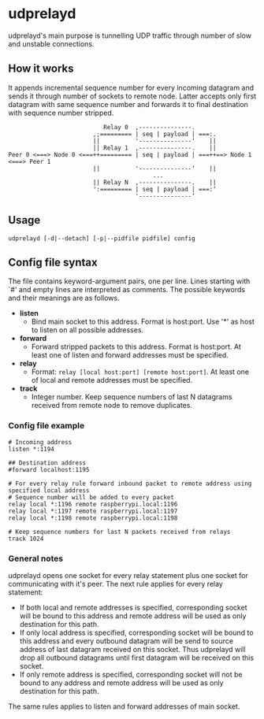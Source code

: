 # udprelayd
udprelayd's main purpose is tunnelling UDP traffic through number of slow and unstable connections.

## How it works
It appends incremental sequence number for every incoming datagram and sends it through number of sockets to remote node. Latter accepts only first datagram with same sequence number and forwards it to final destination with sequence number stripped.
```
                           Relay 0  ,---------------.
                        ,;========= | seq | payload | ===:.
                        ||          '---------------‘    ||
                        || Relay 1  ,---------------.    ||
Peer 0 <===> Node 0 <===++========= | seq | payload | ===++==> Node 1 <===> Peer 1
                        ||          '---------------‘    ||
                                         ...
                        || Relay N  ,---------------.    ||
                        ':========= | seq | payload | ===:‘
                                    '---------------‘
```

## Usage
```
udprelayd [-d|--detach] [-p|--pidfile pidfile] config
```

## Config file syntax
The file contains keyword-argument pairs, one per line. Lines starting with `#' and empty lines are interpreted as comments. The possible keywords and their meanings are as follows.
* **listen**
  * Bind main socket to this address. Format is host:port. Use '*' as host to listen on all possible addresses.
* **forward**
  * Forward stripped packets to this address. Format is host:port. At least one of listen and forward addresses must be specified.
* **relay**
  * Format: `relay [local host:port] [remote host:port]`. At least one of local and remote addresses must be specified.
* **track**
  * Integer number. Keep sequence numbers of last N datagrams received from remote node to remove duplicates.

### Config file example
```
# Incoming address
listen *:1194

## Destination address
#forward localhost:1195

# For every relay rule forward inbound packet to remote address using specified local address
# Sequence number will be added to every packet
relay local *:1196 remote raspberrypi.local:1196
relay local *:1197 remote raspberrypi.local:1197
relay local *:1198 remote raspberrypi.local:1198

# Keep sequence numbers for last N packets received from relays
track 1024
```

### General notes
udprelayd opens one socket for every relay statement plus one socket for communicating with it's peer. The next rule applies for every relay statement:
* If both local and remote addresses is specified, corresponding socket will be bound to this address and remote address will be used as only destination for this path.
* If only local address is specified, corresponding socket will be bound to this address and every outbound datagram will be send to source address of last datagram received on this socket. Thus udprelayd will drop all outbound datagrams until first datagram will be received on this socket.
* If only remote address is specified, corresponding socket will not be bound to any address and remote address will be used as only destination for this path.

The same rules applies to listen and forward addresses of main socket.
